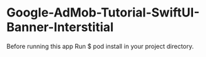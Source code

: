 # Google-AdMob-Tutorial-SwiftUI-Banner-Interstitial

Before running this app Run $ pod install in your project directory.

